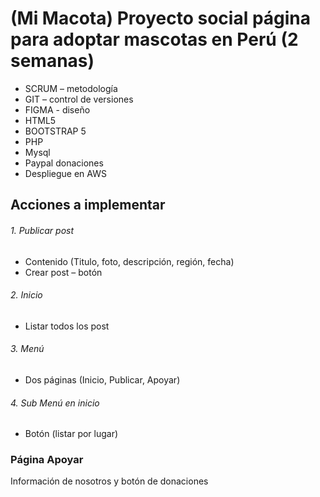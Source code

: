 # (Mi Macota) Proyecto social página para adoptar mascotas en Perú (2 semanas)
- SCRUM – metodología 
- GIT – control de versiones
- FIGMA - diseño
- HTML5
- BOOTSTRAP 5
- PHP
- Mysql
- Paypal donaciones
- Despliegue en AWS
## Acciones a implementar 
###### 1. Publicar post 
- Contenido (Titulo, foto, descripción, región, fecha)
- Crear post – botón
###### 2. Inicio 
- Listar todos los post
###### 3. Menú
- Dos páginas (Inicio, Publicar, Apoyar)
###### 4. Sub Menú en inicio
- Botón (listar por lugar)


### Página Apoyar

Información de nosotros y botón de donaciones

